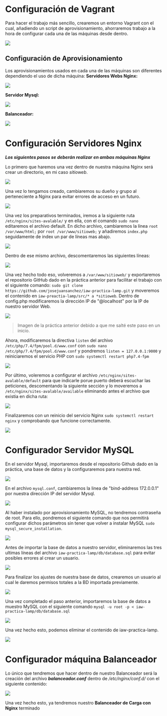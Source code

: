 # Configuración de Vagrant

Para hacer el trabajo más sencillo, crearemos un entorno Vagrant con el cual, añadiendo un script de aprovisionamiento, ahorraremos trabajo a la hora de configurar cada una de las máquinas desde dentro.

![](capturas/Captura0.PNG)

## Configuración de Aprovisionamiento

Los aprovisionamientos usados en cada una de las máquinas son diferentes dependiendo el uso de dicha máquina:
**Servidores Webs Nginx:**

![](capturas/Capturan.PNG)

**Servidor Mysql:**

![](capturas/Capturam.PNG)

**Balanceador:**

![](capturas/Capturab.PNG)

# Configuración Servidores Nginx

***Los siguientes pasos se deberán realizar en ambas máquinas Nginx***

Lo primero que haremos una vez dentro de nuestra máquina Nginx será crear un directorio, en mi caso *sitioweb*.

![](capturas/Captura.PNG)

Una vez lo tengamos creado, cambiaremos su dueño y grupo al perteneciente a Nginx para evitar errores de acceso en un futuro.

![](capturas/Captura2.PNG)

Una vez los preparativos terminados, iremos a la siguiente ruta `/etc/nginx/sites-avalable/` y en ella, con el comando `sudo nano` editaremos el archivo default.
En dicho archivo, cambiaremos la línea `root /var/www/html;` por `root /var/www/sitioweb;` y añadiremos `index.php` seguidamente de index un par de líneas mas abajo.

![](capturas/Captura3.PNG)

Dentro de ese mismo archivo, descomentaremos las siguientes líneas:

![](capturas/Captura4.PNG)

Una vez hecho todo eso, volveremos a `/var/www/sitioweb/` y exportaremos el repositorio GitHub dado en la práctica anterior para facilitar el trabajo con el siguiente comando: `sudo git clone https://github.com/josejuansanchez/iaw-practica-lamp.git` y moveremos el contenido en `iaw-preactia-lamp/src/* a *sitioweb`.
Dentro de config.php modificaremos la dirección IP de "@localhost" por la IP de nuestro servidor Web.

![](capturas/Capturaf.PNG)
>Imagen de la práctica anterior debido a que me salté este paso en un inicio.


Ahora, modificaremos la directiva `listen` del archivo `/etc/php/7.4/fpm/pool.d/www.conf` con `sudo nano /etc/php/7.4/fpm/pool.d/www.conf` y pondremos `listen = 127.0.0.1:9000` y reiniciaremos el servicio PHP con `sudo systemctl restart php7.4-fpm`

![](capturas/Captura6.PNG)

Por último, voleremos a configurar el archivo `/etc/nginx/sites-avalable/default` para que indicarle porue puerto deberá escuchar las peticiones, descomentando la siguiente sección y lo moveremos a `/etc/nginx/sites-avalable/available` eliminando antes el archivo que existia en dicha ruta:

![](capturas/Captura7.PNG)

Finalizaremos con un reinicio del servicio Nginx `sudo systemctl restart nginx` y comprobando que funcione correctamente.

![](capturas/Captura8.PNG)


# Configurador Servidor MySQL

En el servidor Mysql, importaremos desde el repositorio Github dado en la práctica, una base de datos y la configuraremos para nuestra red. 

![](capturas/creacion.PNG)

En el archivo `mysql.conf`, cambiaremos la linea de "bind-address 172.0.0.1" por nuestra dirección IP del servidor Mysql.

![](capturas/Captura9.PNG)

Al haber instalado por aprovisionamiento MySQL, no tendremos contraseña de root. Para ello, pondremos el siguiente comando que nos permitirá configurar dichos parámetros sin tener que volver a instalar MySQL `sudo mysql_secure_installation`.

![](capturas/Captura10.PNG)

Antes de importar la base de datos a nuestro servidor, eliminaremos las tres ultimas líneas del archivo `iaw-practica-lamp/db/database.sql` para evitar posibles errores al crear un usuario.

![](capturas/Captura12.PNG)

Para finalizar los ajustes de nuestra base de datos, crearemos un usuario al cual le daremos permisos totales a la BD importada previamente.

![](capturas/Captura11.PNG)

Una vez completado el paso anterior, importaremos la base de datos a muestro MySQL con el siguiente comando `mysql -u root -p < iaw-practica-lamp/db/database.sql`

![](capturas/Captura13.PNG)

Una vez hecho esto, podemos eliminar el contenido de iaw-practica-lamp.

![](capturas/Captura14.PNG)

# Configurador máquina Balanceador

Lo único que tendremos que hacer dentro de nuestro Balanceador será la creación del archivo ***balanceador.conf*** dentro de */etc/nginx/conf.d/* con el siguiente contenido:

![](capturas/Captura15.PNG)

Una vez hecho esto, ya tendremos nuestro **Balanceador de Carga con Nginx** terminado

